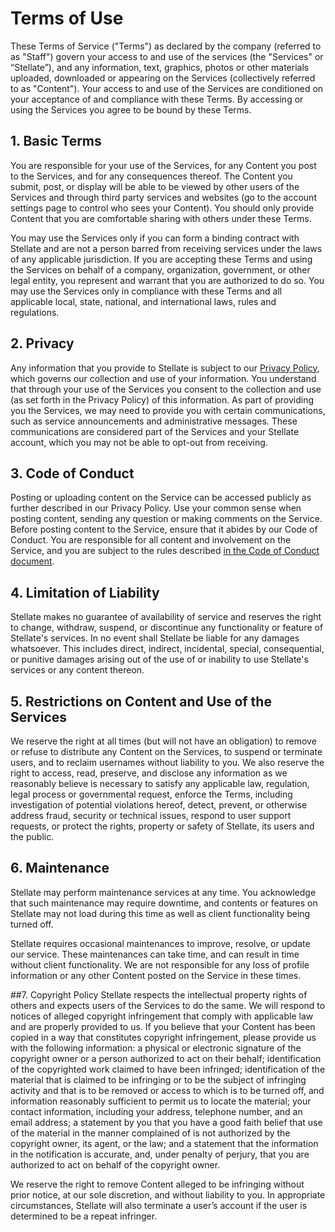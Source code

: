 # Terms of Use
These Terms of Service ("Terms") as declared by the company (referred to as "Staff") govern your access to and use of the services (the "Services" or “Stellate”), and any  information, text, graphics, photos or other materials uploaded, downloaded or appearing on the Services (collectively referred to as "Content"). Your access to and use of the Services are conditioned on your acceptance of and compliance with these Terms. By accessing or using the Services you agree to be bound by these Terms.

## 1. Basic Terms
You are responsible for your use of the Services, for any Content you post to the Services, and for any consequences thereof. The Content you submit, post, or display will be able to be viewed by other users of the Services and through third party services and websites (go to the account settings page to control who sees your Content). You should only provide Content that you are comfortable sharing with others under these Terms.

You may use the Services only if you can form a binding contract with Stellate and are not a person barred from receiving services under the laws of any applicable jurisdiction. If you are accepting these Terms and using the Services on behalf of a company, organization, government, or other legal entity, you represent and warrant that you are authorized to do so. You may use the Services only in compliance with these Terms and all applicable local, state, national, and international laws, rules and regulations.

## 2. Privacy
Any information that you provide to Stellate is subject to our [Privacy Policy](http://stellate.cc/privacy), which governs our collection and use of your information. You  understand that through your use of the Services you consent to the collection and use (as set forth in the Privacy Policy) of this information. As part of providing you the Services, we may need to provide you with certain communications, such as service announcements and administrative messages. These communications are considered part of the Services and your Stellate account, which you may not be able to opt-out from receiving.

## 3. Code of Conduct
Posting or uploading content on the Service can be accessed publicly as further described in our Privacy Policy. Use your common sense when posting content, sending any question or making comments on the Service. Before posting content to the Service, ensure that it abides by our Code of Conduct. You are responsible for all content and involvement on the Service, and you are subject to the rules described [in the Code of Conduct document](http://stellate.cc/conduct).

## 4. Limitation of Liability
Stellate makes no guarantee of availability of service and reserves the right to change, withdraw, suspend, or discontinue any functionality or feature of Stellate's services. In no event shall Stellate be liable for any damages whatsoever. This includes direct, indirect, incidental, special, consequential, or punitive damages arising out of the use of or inability to use Stellate's services or any content thereon.

## 5. Restrictions on Content and Use of the Services
We reserve the right at all times (but will not have an obligation) to remove or refuse to distribute any Content on the Services, to suspend or terminate users, and to reclaim usernames without liability to you. We also reserve the right to access, read, preserve, and disclose any information as we reasonably believe is necessary to satisfy any applicable law, regulation, legal process or governmental request, enforce the Terms, including investigation of potential violations hereof, detect, prevent, or otherwise address fraud, security or technical issues, respond to user support requests, or protect  the rights, property or safety of Stellate, its users and the public.

## 6. Maintenance
Stellate may perform maintenance services at any time. You acknowledge that such maintenance may require downtime, and contents or features on Stellate may not load during this time as well as client functionality being turned off.

Stellate requires occasional maintenances to improve, resolve, or update our service. These maintenances can take time, and can result in time without client functionality. We are not responsible for any loss of profile information or any other Content posted on the Service in these times.

##7. Copyright Policy
Stellate respects the intellectual property rights of others and expects users of the Services to do the same. We will respond to notices of alleged copyright infringement that comply with applicable law and are properly provided to us. If you believe that your Content has been copied in a way that constitutes copyright infringement, please provide us with the following information: a physical or electronic signature of the copyright owner or a person authorized to act on their behalf; identification of the copyrighted work claimed to have been infringed; identification of the material that is claimed to be infringing or to be the subject of infringing activity and that is to be  removed or access to which is to be turned off, and information reasonably sufficient to permit us to locate the material; your contact information, including your address, telephone number, and an email address; a statement by you that you have a good faith belief that use of the material in the manner complained of is not authorized by the copyright owner, its agent, or the law; and a statement that the information in the notification is accurate, and, under penalty of perjury, that you are authorized to act on behalf of the copyright owner.

We reserve the right to remove Content alleged to be infringing  without prior notice, at our sole discretion, and without liability to  you. In appropriate circumstances, Stellate will also terminate a user’s account if the user is determined to be a repeat infringer.
